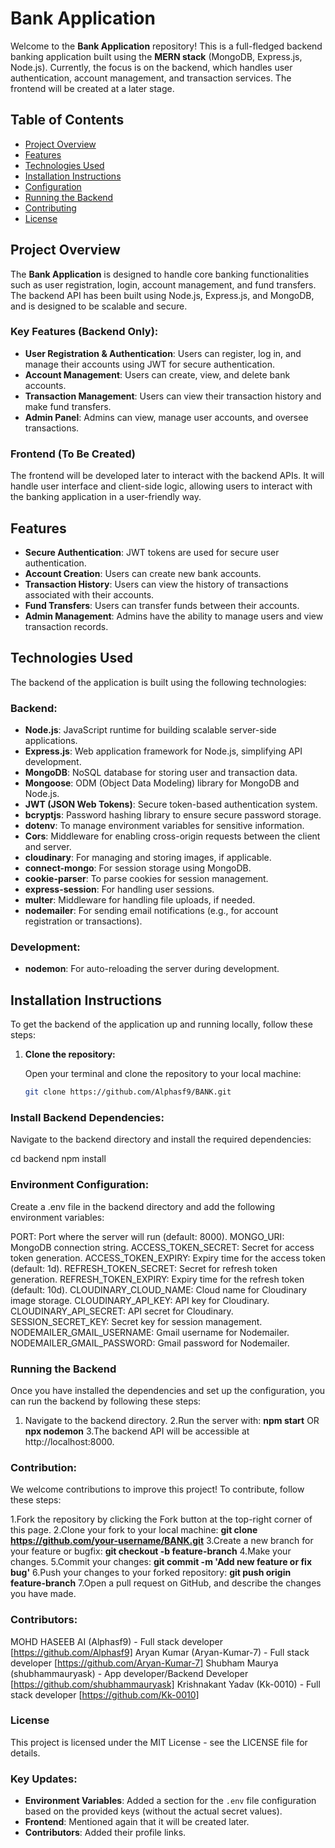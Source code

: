 # Bank Application

Welcome to the **Bank Application** repository! This is a full-fledged backend banking application built using the **MERN stack** (MongoDB, Express.js, Node.js). Currently, the focus is on the backend, which handles user authentication, account management, and transaction services. The frontend will be created at a later stage.

## Table of Contents

- [Project Overview](#project-overview)
- [Features](#features)
- [Technologies Used](#technologies-used)
- [Installation Instructions](#installation-instructions)
- [Configuration](#configuration)
- [Running the Backend](#running-the-backend)
- [Contributing](#contributing)
- [License](#license)

## Project Overview

The **Bank Application** is designed to handle core banking functionalities such as user registration, login, account management, and fund transfers. The backend API has been built using Node.js, Express.js, and MongoDB, and is designed to be scalable and secure.

### Key Features (Backend Only):
- **User Registration & Authentication**: Users can register, log in, and manage their accounts using JWT for secure authentication.
- **Account Management**: Users can create, view, and delete bank accounts.
- **Transaction Management**: Users can view their transaction history and make fund transfers.
- **Admin Panel**: Admins can view, manage user accounts, and oversee transactions.

### Frontend (To Be Created)
The frontend will be developed later to interact with the backend APIs. It will handle user interface and client-side logic, allowing users to interact with the banking application in a user-friendly way.

## Features

- **Secure Authentication**: JWT tokens are used for secure user authentication.
- **Account Creation**: Users can create new bank accounts.
- **Transaction History**: Users can view the history of transactions associated with their accounts.
- **Fund Transfers**: Users can transfer funds between their accounts.
- **Admin Management**: Admins have the ability to manage users and view transaction records.

## Technologies Used

The backend of the application is built using the following technologies:

### Backend:
- **Node.js**: JavaScript runtime for building scalable server-side applications.
- **Express.js**: Web application framework for Node.js, simplifying API development.
- **MongoDB**: NoSQL database for storing user and transaction data.
- **Mongoose**: ODM (Object Data Modeling) library for MongoDB and Node.js.
- **JWT (JSON Web Tokens)**: Secure token-based authentication system.
- **bcryptjs**: Password hashing library to ensure secure password storage.
- **dotenv**: To manage environment variables for sensitive information.
- **Cors**: Middleware for enabling cross-origin requests between the client and server.
- **cloudinary**: For managing and storing images, if applicable.
- **connect-mongo**: For session storage using MongoDB.
- **cookie-parser**: To parse cookies for session management.
- **express-session**: For handling user sessions.
- **multer**: Middleware for handling file uploads, if needed.
- **nodemailer**: For sending email notifications (e.g., for account registration or transactions).

### Development:
- **nodemon**: For auto-reloading the server during development.

## Installation Instructions

To get the backend of the application up and running locally, follow these steps:

1. **Clone the repository:**

   Open your terminal and clone the repository to your local machine:
   ```bash
   git clone https://github.com/Alphasf9/BANK.git


### Install Backend Dependencies:

Navigate to the backend directory and install the required dependencies:

cd backend
npm install


### Environment Configuration:

Create a .env file in the backend directory and add the following environment variables:

PORT: Port where the server will run (default: 8000).
MONGO_URI: MongoDB connection string.
ACCESS_TOKEN_SECRET: Secret for access token generation.
ACCESS_TOKEN_EXPIRY: Expiry time for the access token (default: 1d).
REFRESH_TOKEN_SECRET: Secret for refresh token generation.
REFRESH_TOKEN_EXPIRY: Expiry time for the refresh token (default: 10d).
CLOUDINARY_CLOUD_NAME: Cloud name for Cloudinary image storage.
CLOUDINARY_API_KEY: API key for Cloudinary.
CLOUDINARY_API_SECRET: API secret for Cloudinary.
SESSION_SECRET_KEY: Secret key for session management.
NODEMAILER_GMAIL_USERNAME: Gmail username for Nodemailer.
NODEMAILER_GMAIL_PASSWORD: Gmail password for Nodemailer.



### Running the Backend
Once you have installed the dependencies and set up the configuration, you can run the backend by following these steps:

1. Navigate to the backend directory.
2.Run the server with:
**npm start**
OR
**npx nodemon**
3.The backend API will be accessible at http://localhost:8000.



### Contribution:

We welcome contributions to improve this project! To contribute, follow these steps:

1.Fork the repository by clicking the Fork button at the top-right corner of this page.
2.Clone your fork to your local machine: **git clone https://github.com/your-username/BANK.git**
3.Create a new branch for your feature or bugfix: **git checkout -b feature-branch**
4.Make your changes.
5.Commit your changes: **git commit -m 'Add new feature or fix bug'**
6.Push your changes to your forked repository: **git push origin feature-branch**
7.Open a pull request on GitHub, and describe the changes you have made.



### Contributors:

MOHD HASEEB AI (Alphasf9) - Full stack developer [https://github.com/Alphasf9]
Aryan Kumar (Aryan-Kumar-7) - Full stack developer [https://github.com/Aryan-Kumar-7]
Shubham Maurya (shubhammauryask) - App developer/Backend Developer [https://github.com/shubhammauryask]
Krishnakant Yadav (Kk-0010) - Full stack developer [https://github.com/Kk-0010]

### License

This project is licensed under the MIT License - see the LICENSE file for details.


### Key Updates:
- **Environment Variables**: Added a section for the `.env` file configuration based on the provided keys (without the actual secret values).
- **Frontend**: Mentioned again that it will be created later.
- **Contributors**: Added their profile links.
  

